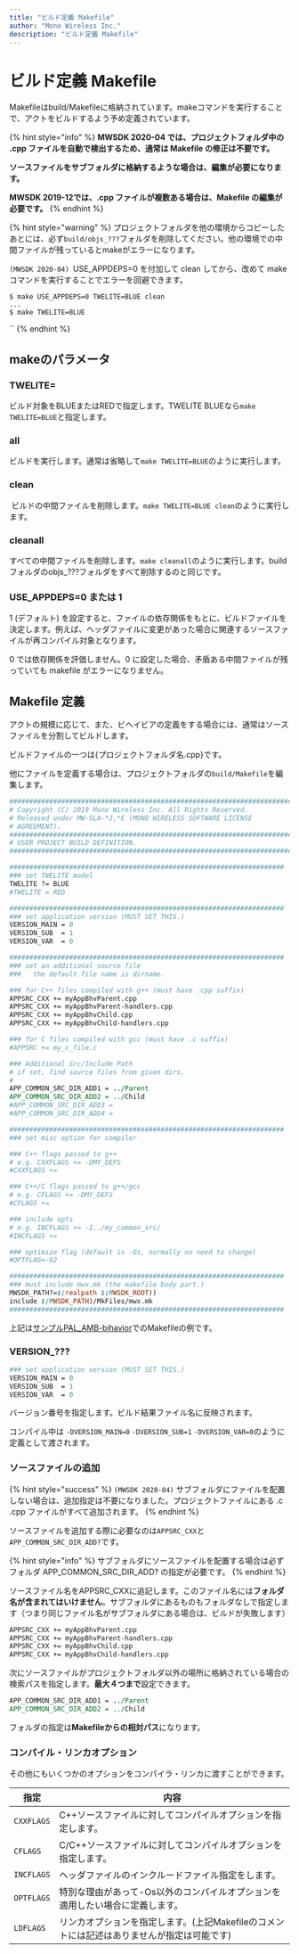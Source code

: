 ```yaml
---
title: "ビルド定義 Makefile"
author: "Mono Wireless Inc."
description: "ビルド定義 Makefile"
---
```


# ビルド定義 Makefile

Makefileはbuild/Makefileに格納されています。makeコマンドを実行することで、アクトをビルドするよう予め定義されています。

{% hint style="info" %}
**MWSDK 2020-04 では、プロジェクトフォルダ中の .cpp ファイルを自動で検出するため、通常は Makefile の修正は不要です。**

**ソースファイルをサブフォルダに格納するような場合は、編集が必要になります。**

**MWSDK 2019-12では、.cpp ファイルが複数ある場合は、Makefile の編集が必要です。**
{% endhint %}

{% hint style="warning" %}
プロジェクトフォルダを他の環境からコピーしたあとには、必ず`build/objs_???`フォルダを削除してください。他の環境での中間ファイルが残っているとmakeがエラーになります。

`(MWSDK 2020-04) `USE\_APPDEPS=0 を付加して clean してから、改めて make コマンドを実行することでエラーを回避できます。

`$ make USE_APPDEPS=0 TWELITE=BLUE clean`\
`...`\
`$ make TWELITE=BLUE`

``
{% endhint %}

## makeのパラメータ

### TWELITE=

ビルド対象をBLUEまたはREDで指定します。TWELITE BLUEなら`make TWELITE=BLUE`と指定します。

### all

ビルドを実行します。通常は省略して`make TWELITE=BLUE`のように実行します。



### clean

 ビルドの中間ファイルを削除します。`make TWELITE=BLUE clean`のように実行します。



### cleanall

すべての中間ファイルを削除します。`make cleanall`のように実行します。buildフォルダのobjs\_???フォルダをすべて削除するのと同じです。



### USE\_APPDEPS=0 または 1

1 (デフォルト) を設定すると、ファイルの依存関係をもとに、ビルドファイルを決定します。例えば、ヘッダファイルに変更があった場合に関連するソースファイルが再コンパイル対象となります。

0 では依存関係を評価しません。0 に設定した場合、矛盾ある中間ファイルが残っていても makefile がエラーになりません。



## Makefile 定義

アクトの規模に応じて、また、ビヘイビアの定義をする場合には、通常はソースファイルを分割してビルドします。

ビルドファイルの一つは{プロジェクトフォルダ名.cpp}です。

他にファイルを定義する場合は、プロジェクトフォルダの`build/Makefile`を編集します。

```perl
##############################################################################
# Copyright (C) 2019 Mono Wireless Inc. All Rights Reserved.
# Released under MW-SLA-*J,*E (MONO WIRELESS SOFTWARE LICENSE
# AGREEMENT). 
##############################################################################
# USER PROJECT BUILD DEFINITION.
##############################################################################

#####################################################################
### set TWELITE model
TWELITE ?= BLUE
#TWELITE = RED

#####################################################################
### set application version (MUST SET THIS.)
VERSION_MAIN = 0
VERSION_SUB  = 1
VERSION_VAR  = 0

#####################################################################
### set an additional source file
###   the default file name is dirname.

### for C++ files compiled with g++ (must have .cpp suffix)
APPSRC_CXX += myAppBhvParent.cpp
APPSRC_CXX += myAppBhvParent-handlers.cpp
APPSRC_CXX += myAppBhvChild.cpp
APPSRC_CXX += myAppBhvChild-handlers.cpp

### for C files compiled with gcc (must have .c suffix)
#APPSRC += my_c_file.c

### Additional Src/Include Path
# if set, find source files from given dirs.
#
APP_COMMON_SRC_DIR_ADD1 = ../Parent
APP_COMMON_SRC_DIR_ADD2 = ../Child
#APP_COMMON_SRC_DIR_ADD3 = 
#APP_COMMON_SRC_DIR_ADD4 =

#####################################################################
### set misc option for compiler

### C++ flags passed to g++
# e.g. CXXFLAGS += -DMY_DEFS
#CXXFLAGS +=

### C++/C flags passed to g++/gcc
# e.g. CFLAGS += -DMY_DEFS
#CFLAGS +=

### include opts
# e.g. INCFLAGS += -I../my_common_src/
#INCFLAGS +=

### optimize flag (default is -Os, normally no need to change)
#OPTFLAG=-O2

#####################################################################
### must include mwx.mk (the makefile body part.)
MWSDK_PATH?=$(realpath $(MWSDK_ROOT))
include $(MWSDK_PATH)/MkFiles/mwx.mk
#####################################################################
```

上記は[サンプルPAL\_AMB-bihavior](../api-reference/behavior/pal\_amb-behavior.md)でのMakefileの例です。



### VERSION\_???

```perl
### set application version (MUST SET THIS.)
VERSION_MAIN = 0
VERSION_SUB  = 1
VERSION_VAR  = 0
```

バージョン番号を指定します。ビルド結果ファイル名に反映されます。

コンパイル中は `-DVERSION_MAIN=0` `-DVERSION_SUB=1` `-DVERSION_VAR=0`のように定義として渡されます。



### ソースファイルの追加

{% hint style="success" %}
`(MWSDK 2020-04)` サブフォルダにファイルを配置しない場合は、追加指定は不要になりました。プロジェクトファイルにある .c .cpp ファイルがすべて追加されます。&#x20;
{% endhint %}

ソースファイルを追加する際に必要なのは`APPSRC_CXX`と`APP_COMMON_SRC_DIR_ADD?`です。

{% hint style="info" %}
サブフォルダにソースファイルを配置する場合は必ずフォルダ APP\_COMMON\_SRC\_DIR\_ADD? の指定が必要です。
{% endhint %}



ソースファイル名をAPPSRC\_CXXに追記します。このファイル名には**フォルダ名が含まれてはいけません**。サブフォルダにあるものもフォルダなしで指定します（つまり同じファイル名がサブフォルダにある場合は、ビルドが失敗します）

```perl
APPSRC_CXX += myAppBhvParent.cpp
APPSRC_CXX += myAppBhvParent-handlers.cpp
APPSRC_CXX += myAppBhvChild.cpp
APPSRC_CXX += myAppBhvChild-handlers.cpp
```



次にソースファイルがプロジェクトフォルダ以外の場所に格納されている場合の検索パスを指定します。**最大４つまで**設定できます。

```perl
APP_COMMON_SRC_DIR_ADD1 = ../Parent
APP_COMMON_SRC_DIR_ADD2 = ../Child
```

フォルダの指定は**Makefileからの相対パス**になります。



### コンパイル・リンカオプション

その他にもいくつかのオプションをコンパイラ・リンカに渡すことができます。

| 指定         | 内容                                                 |
| ---------- | -------------------------------------------------- |
| `CXXFLAGS` | C++ソースファイルに対してコンパイルオプションを指定します。                    |
| `CFLAGS`   | C/C++ソースファイルに対してコンパイルオプションを指定します。                  |
| `INCFLAGS` | ヘッダファイルのインクルードファイル指定をします。                          |
| `OPTFLAGS` | 特別な理由があって-Os以外のコンパイルオプションを適用したい場合に定義します。           |
| `LDFLAGS`  | リンカオプションを指定します。(上記Makefileのコメントには記述はありませんが指定は可能です) |

